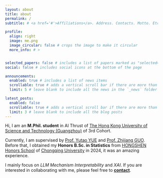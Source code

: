 ```yaml
---
layout: about
title: about
permalink: /
subtitle: # <a href='#'>Affiliations</a>. Address. Contacts. Motto. Etc.

profile:
  align: right
  image: me.png
  image_circular: false # crops the image to make it circular
  more_info: # >


selected_papers: false # includes a list of papers marked as "selected={true}"
social: false # includes social icons at the bottom of the page

announcements:
  enabled: true # includes a list of news items
  scrollable: true # adds a vertical scroll bar if there are more than 3 news items
  limit: 5 # leave blank to include all the news in the `_news` folder

latest_posts:
  enabled: false
  scrollable: true # adds a vertical scroll bar if there are more than 3 new posts items
  limit: 3 # leave blank to include all the blog posts
---
```


Hi, I am an **M.Phil. student** in AI Thrust of [The Hong Kong University of Science and Technology (Guangzhou)](https://www.hkust-gz.edu.cn/) of 3rd Cohort.

Currently, I am supervised by [Prof. Yutao YUE](https://ait.hkust-gz.edu.cn/archives/3729) and [Prof. Zhijiang GUO](https://cartus.github.io/). Before that, I obtained my **Honors B.Sc. in Statistics** from [HONGSHEN Honors School](https://hshc.cqu.edu.cn/) of [Chongqing University](https://www.cqu.edu.cn/) in 2024, it was an amazing experience.

I mainly focus on *LLM Mechanism Interpretability* and *XAI*. If you are interested in collaborating with me, please feel free to [**contact**](mailto:jyang729@connect.hkust-gz.edu.cn).
